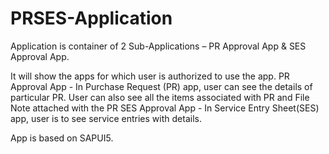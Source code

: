 # PRSES-Application
Application is container of 2 Sub-Applications – PR Approval App &amp; SES Approval App.

It will show the apps for which user is authorized to use the app. 
PR Approval App  - In Purchase Request (PR) app, user can see the details of particular PR. User can also see all the items associated with PR and File Note attached with the PR
SES Approval App - In Service Entry Sheet(SES) app, user is to see service entries with details.

App is based on SAPUI5. 


